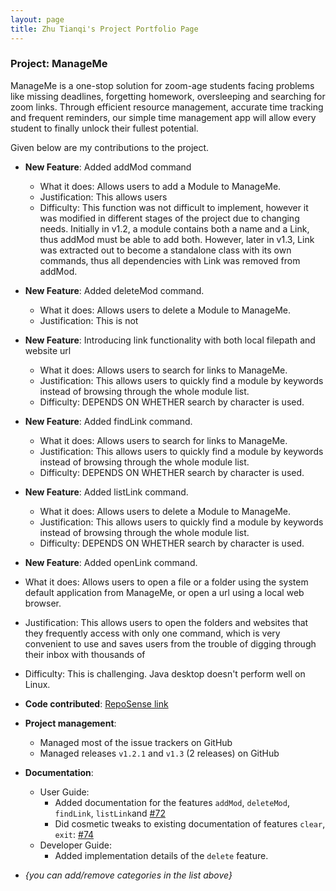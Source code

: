 ```yaml
---
layout: page
title: Zhu Tianqi's Project Portfolio Page
---
```


### Project: ManageMe

ManageMe is a one-stop solution for zoom-age students facing problems like missing deadlines, forgetting homework, oversleeping and searching for zoom links. Through efficient resource management, accurate time tracking and frequent reminders, our simple time management app will allow every student to finally unlock their fullest potential.

Given below are my contributions to the project.

* **New Feature**: Added addMod command
  * What it does: Allows users to add a Module to ManageMe.
  * Justification: This allows users 
  * Difficulty:  This function was not difficult to implement, however it was modified in different stages of the project
    due to changing needs. Initially in v1.2, a module contains both a name and a Link, thus addMod must be able to add both.
    However, later in v1.3, Link was extracted out to become a standalone class with its own commands,
    thus all dependencies with Link was removed from addMod.

* **New Feature**: Added deleteMod command.
  * What it does: Allows users to delete a Module to ManageMe.
  * Justification: This is not 

* **New Feature**: Introducing link functionality with both local filepath and website url
  * What it does: Allows users to search for links to ManageMe.
  * Justification: This allows users to quickly find a module by keywords instead of browsing through the whole module list.
  * Difficulty: DEPENDS ON WHETHER search by character is used.

* **New Feature**: Added findLink command.
  * What it does: Allows users to search for links to ManageMe.
  * Justification: This allows users to quickly find a module by keywords instead of browsing through the whole module list.
  * Difficulty: DEPENDS ON WHETHER search by character is used.

* **New Feature**: Added listLink command.
  * What it does: Allows users to delete a Module to ManageMe.
  * Justification: This allows users to quickly find a module by keywords instead of browsing through the whole module list.
  * Difficulty: DEPENDS ON WHETHER search by character is used.

* **New Feature**: Added openLink command.
* What it does: Allows users to open a file or a folder using the system default application from ManageMe, or open a
url using a local web browser.
* Justification: This allows users to open the folders and websites that they frequently access with only one command,
which is very convenient to use and saves users from the trouble of digging through their inbox with thousands of 
* Difficulty: This is challenging. Java desktop doesn't perform well on Linux. 

* **Code contributed**: [RepoSense link]()

* **Project management**:
    * Managed most of the issue trackers on GitHub
    * Managed releases `v1.2.1` and `v1.3` (2 releases) on GitHub

* **Documentation**:
    * User Guide:
        * Added documentation for the features `addMod`, `deleteMod`, `findLink`, `listLink`and  [\#72]()
        * Did cosmetic tweaks to existing documentation of features `clear`, `exit`: [\#74]()
    * Developer Guide:
        * Added implementation details of the `delete` feature.

* _{you can add/remove categories in the list above}_
